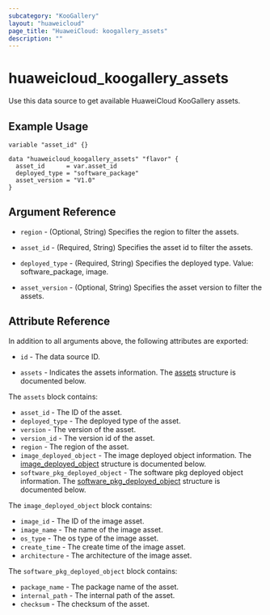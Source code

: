 ```yaml
---
subcategory: "KooGallery"
layout: "huaweicloud"
page_title: "HuaweiCloud: koogallery_assets"
description: ""
---
```


# huaweicloud_koogallery_assets

Use this data source to get available HuaweiCloud KooGallery assets.

## Example Usage

```hcl
variable "asset_id" {}

data "huaweicloud_koogallery_assets" "flavor" {
  asset_id      = var.asset_id
  deployed_type = "software_package"
  asset_version = "V1.0"
}
```

## Argument Reference

* `region` - (Optional, String) Specifies the region to filter the assets.

* `asset_id` - (Required, String) Specifies the asset id to filter the assets.

* `deployed_type` - (Required, String) Specifies the deployed type. Value: software_package, image.

* `asset_version` - (Optional, String) Specifies the asset version to filter the assets.

## Attribute Reference

In addition to all arguments above, the following attributes are exported:

* `id` - The data source ID.

* `assets` - Indicates the assets information.
  The [assets](#koogallery_assets_object) structure is documented below.

<a name="koogallery_assets_object"></a>
The `assets` block contains:

* `asset_id` - The ID of the asset.
* `deployed_type` - The deployed type of the asset.
* `version` - The version of the asset.
* `version_id` - The version id of the asset.
* `region` - The region of the asset.
* `image_deployed_object` - The image deployed object information.
  The [image_deployed_object](#koogallery_assets_imsdeployed_object) structure is documented below.
* `software_pkg_deployed_object` - The software pkg deployed object information.
  The [software_pkg_deployed_object](#koogallery_assets_swdeployed_object) structure is documented below.

<a name="koogallery_assets_imsdeployed_object"></a>
The `image_deployed_object` block contains:

* `image_id` - The ID of the image asset.
* `image_name` - The name of the image asset.
* `os_type` - The os type of the image asset.
* `create_time` - The create time of the image asset.
* `architecture` - The architecture of the image asset.

<a name="koogallery_assets_swdeployed_object"></a>
The `software_pkg_deployed_object` block contains:

* `package_name` - The package name of the asset.
* `internal_path` - The internal path of the asset.
* `checksum` - The checksum of the asset.
